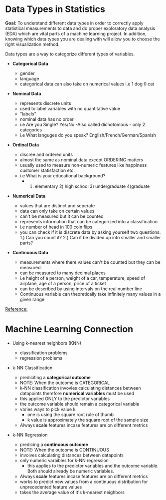 # Data Types in Statistics

**Goal:** To understand different data types in order to correctly apply statistical measurements to data and do proper exploratory data analysis (EDA) which are vital parts of a machine learning project. In addition, knowing which data types you are dealing with will allow you to choose the right visualization method.

Data types are a way to categorize different types of variables.

- **Categorical Data**
  - gender
  - language
  - categorical data can also take on numerical values i.e 1 dog 0 cat
- **Nominal Data**
  - represents discrete units
  - used to label variables with no quantitative value
  - "labels"
  - nominal data has no order
  - i.e Are you Single? Yes/No
    -Also called dichotomous - only 2 categories
  - i.e What languges do you speak? English/French/German/Spanish
- **Ordinal Data**

  - discree and ordered units
  - almost the same as nominal data except ORDERING matters
  - usually used to measure non-numeric features like happiness customer statisfaction etc.
  - i.e What is your educational background?
    - 1. elementary 2) high school 3) undergraduate 4)graduate

- **Numerical Data**
  - values that are distinct and seperate
  - data can only take on certain values
  - can't be measured but it can be counted
  - represents information that can be categorized into a classification
  - i.e number of head in 100 coin flips
  - you can check if it is discrete data by asking yourself two questions.
    1.) Can you count it?
    2.) Can it be divided up into smaller and smaller parts?
- **Continuous Data**
  - measurements where there values can't be counted but they can be measured.
  - can be measured to many decimal places
  - i.e height of a person, weight of a car, temperature, speed of airplane, age of a person, price of a ticket
  - can be described by using intervals on the real number line
  - Continuous variable can theoretically take infinitely many values in a given range

[Reference:](https://towardsdatascience.com/data-types-in-statistics-347e152e8bee)

# Machine Learning Connection

- Using k-nearest neighbors (KNN)

  - classification problems
  - regression problems

- k-NN Classification

  - prediciting a **categorical outcome**
  - NOTE: When the outcome is CATEGORICAL
  - k-NN classification invovles calculating distances between datapoints therefore **numerical variables** must be used
  - this applied ONLY to the predictor variables
  - the outcome variable should remain a categorical variable
  - varies ways to pick value k
    - one is using the square root rule of thumb
    - k value is approximately the square root of the sample size
  - Always **scale** features incase features are on different metrics

- k-NN Regression
  - predicing a **continuous outcome**
  - NOTE: When the outcome is CONTINUOUS
  - involves calculating distances between datapoints
  - only numeric varaibles for k-NN regression
    - this applies to the predictor variables and the outcome variable. Both should already be numeric variables.
  - Always **scale** features incase features are on different metrics
  - works to predict new values from a continuous distribution for unprecedented feature values
  - takes the average value of it's k-nearest neighbors
